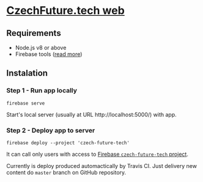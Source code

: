 # [CzechFuture.tech web](https://czechfuture.tech/)

## Requirements
- Node.js v8 or above
- Firebase tools ([read more](https://firebase.google.com/docs/cli))   

## Instalation 

### Step 1 - Run app locally
```
firebase serve
```
Start's local server (usually at URL http://localhost:5000/) with app.

### Step 2 - Deploy app to server
```
firebase deploy --project 'czech-future-tech'
```
It can call only users with access to [Firebase `czech-future-tech` project](https://console.firebase.google.com/project/czech-future-tech).

Currently is deploy produced automactically by Travis CI. Just delivery new content do `master` branch on GitHub repository.
